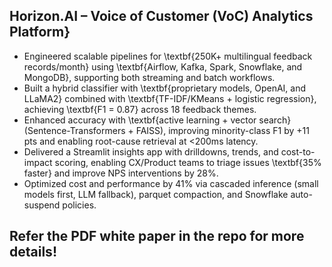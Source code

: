 ## Horizon.AI – Voice of Customer (VoC) Analytics Platform}
* Engineered scalable pipelines for \textbf{250K+ multilingual feedback records/month} using \textbf{Airflow, Kafka, Spark, Snowflake, and MongoDB}, supporting both streaming and batch workflows.
* Built a hybrid classifier with \textbf{proprietary models, OpenAI, and LLaMA2} combined with \textbf{TF-IDF/KMeans + logistic regression}, achieving \textbf{F1 = 0.87} across 18 feedback themes.
* Enhanced accuracy with \textbf{active learning + vector search} (Sentence-Transformers + FAISS), improving minority-class F1 by +11 pts and enabling root-cause retrieval at <200ms latency.
* Delivered a Streamlit insights app with drilldowns, trends, and cost-to-impact scoring, enabling CX/Product teams to triage issues \textbf{35\% faster} and improve NPS interventions by  28%.
* Optimized cost and performance by 41% via cascaded inference (small models first, LLM fallback), parquet compaction, and Snowflake auto-suspend policies.



## Refer the PDF white paper in the repo for more details! 
